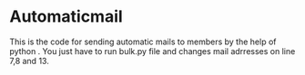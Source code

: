 # Automaticmail

This is the code for sending automatic mails to members by the help of python . You just have to run bulk.py file and changes mail adrresses on line 7,8 and 13. 
